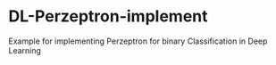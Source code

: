 # DL-Perzeptron-implement
Example for implementing Perzeptron for binary Classification in Deep Learning
